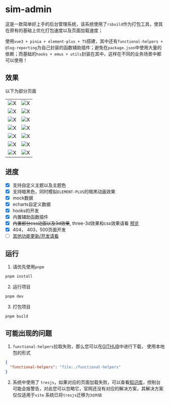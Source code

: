 # sim-admin

这是一款简单好上手的后台管理系统，该系统使用了`rsbuild`作为打包工具，使其在原有的基础上优化打包速度以及页面加载速度；

使用`vue3 + pinia + element-plus + TS`搭建，其中还有`functional-helpers + @log-reporting`为自己封装的函数辅助插件；避免在`package.json`中使用大量的依赖；而基础的`hooks + emus + utils`封装在其中，这样在不同的业务场景中都可以使用！

## 效果

以下为部分页面

|                                                                      |                                                                      |
| -------------------------------------------------------------------- | -------------------------------------------------------------------- |
| ![X](https://www.wangzevw.com/cdn-file/images/image.9rjfk1lgws.webp) | ![X](https://www.wangzevw.com/cdn-file/images/image.7zqgp51wfh.webp) |
| ![X](https://www.wangzevw.com/cdn-file/images/image.5q7g5nm0wa.webp) | ![X](https://www.wangzevw.com/cdn-file/images/image.7lk0y9ynvy.webp) |
| ![X](https://www.wangzevw.com/cdn-file/images/image.6bh3ryiwks.webp) | ![X](https://www.wangzevw.com/cdn-file/images/image.969rxqya66.webp) |
| ![X](https://www.wangzevw.com/cdn-file/images/image.70adbz7qwy.webp) | ![X](https://www.wangzevw.com/cdn-file/images/image.7pbpihw85.webp)  |
| ![X](https://www.wangzevw.com/cdn-file/images/image.2obk4fq6s3.webp) | ![X](https://www.wangzevw.com/cdn-file/images/image.1e8my48r1d.webp) |
| ![X](https://www.wangzevw.com/cdn-file/images/image.5c10eskccg.webp) | ![X](https://www.wangzevw.com/cdn-file/images/image.syzbtgh98.webp)  |
| ![X](https://www.wangzevw.com/cdn-file/images/image.1e8my4b3nc.webp) | ![X](https://www.wangzevw.com/cdn-file/images/image.1sf2ozl931.webp) |

## 进度

- [x] 支持自定义主题以及主题色
- [x] 支持暗黑色，同时模拟`ELEMENT-PLUS`的暗黑动画效果
- [x] mock数据
- [x] echarts自定义数据
- [x] hooks的开发
- [x] 内置辅助函数插件
- [x] ~~内置部分css动画以及3d效果~~, three-3d效果和css效果请看 [预览](https://wangxiaoze-view.github.io/web-demos/#button)
- [x] 404， 403，500页面开发
- [ ] [其他功能更新/开发请看](https://github.com/wangxiaoze-view/sim-admin/issues/1)

## 运行

1. 请优先使用`pnpm`

```bash
pnpm install
```

2. 运行项目

```bash
pnpm dev
```

3. 打包项目

```bash
pnpm build
```

## 可能出现的问题

1. `functional-helpers`拉取失败，那么您可以在[GITHUB](https://github.com/wangxiaoze-view/functional-helpers-lib)中进行下载， 使用本地包的形式

```JSON
{
  "functional-helpers": "file:./functional-helpers"
}
```

2. 系统中使用了 `tresjs`，如果对应的页面加载失败，可以查看[知识库](https://www.wangzevw.com/demos/3d/models/common.html)，控制台可能会报警告，对此您可以忽略它，官网还没有对应的解决方案，其解决方案仅仅适用于`vite` 系统已将`tresjs`迁移为`3d外链`
